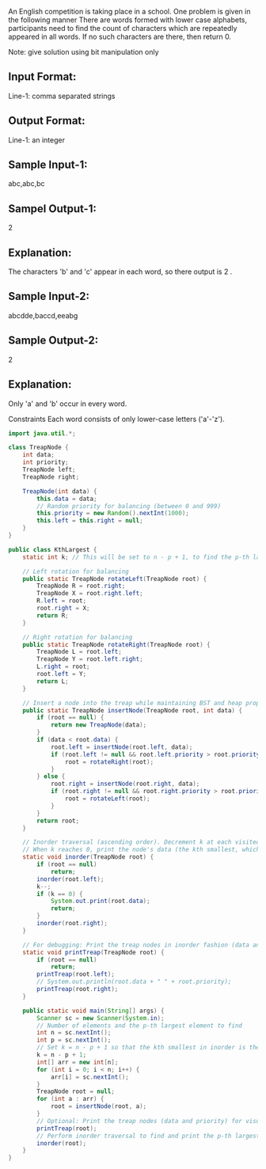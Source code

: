 An English competition is taking place in a school. One problem is given in the following manner 
There are words formed with lower case alphabets, participants need to find the count of characters which are repeatedly appeared in all words. 
If no such characters are there, then return 0.

Note: give solution using bit manipulation only

Input Format: 
-------------
Line-1: comma separated strings

Output Format:
--------------
Line-1: an integer

Sample Input-1:
---------------
abc,abc,bc

Sampel Output-1:
----------------
2

Explanation:
------------
The characters 'b' and 'c' appear in each word, so there output is 2 .

Sample Input-2:
---------------
abcdde,baccd,eeabg

Sample Output-2:
----------------
2

Explanation:
------------
Only 'a' and 'b' occur in every word.


Constraints
Each word consists of only lower-case letters ('a'-'z').
```java
import java.util.*;

class TreapNode {
    int data;
    int priority;
    TreapNode left;
    TreapNode right;

    TreapNode(int data) {
        this.data = data;
        // Random priority for balancing (between 0 and 999)
        this.priority = new Random().nextInt(1000);
        this.left = this.right = null;
    }
}

public class KthLargest {
    static int k; // This will be set to n - p + 1, to find the p-th largest element

    // Left rotation for balancing
    public static TreapNode rotateLeft(TreapNode root) {
        TreapNode R = root.right;
        TreapNode X = root.right.left;
        R.left = root;
        root.right = X;
        return R;
    }

    // Right rotation for balancing
    public static TreapNode rotateRight(TreapNode root) {
        TreapNode L = root.left;
        TreapNode Y = root.left.right;
        L.right = root;
        root.left = Y;
        return L;
    }

    // Insert a node into the treap while maintaining BST and heap properties
    public static TreapNode insertNode(TreapNode root, int data) {
        if (root == null) {
            return new TreapNode(data);
        }
        if (data < root.data) {
            root.left = insertNode(root.left, data);
            if (root.left != null && root.left.priority > root.priority) {
                root = rotateRight(root);
            }
        } else {
            root.right = insertNode(root.right, data);
            if (root.right != null && root.right.priority > root.priority) {
                root = rotateLeft(root);
            }
        }
        return root;
    }

    // Inorder traversal (ascending order). Decrement k at each visited node.
    // When k reaches 0, print the node's data (the kth smallest, which corresponds to p-th largest).
    static void inorder(TreapNode root) {
        if (root == null)
            return;
        inorder(root.left);
        k--;
        if (k == 0) {
            System.out.print(root.data);
            return;
        }
        inorder(root.right);
    }

    // For debugging: Print the treap nodes in inorder fashion (data and priority)
    static void printTreap(TreapNode root) {
        if (root == null)
            return;
        printTreap(root.left);
        // System.out.println(root.data + " " + root.priority);
        printTreap(root.right);
    }

    public static void main(String[] args) {
        Scanner sc = new Scanner(System.in);
        // Number of elements and the p-th largest element to find
        int n = sc.nextInt();
        int p = sc.nextInt();
        // Set k = n - p + 1 so that the kth smallest in inorder is the p-th largest overall.
        k = n - p + 1;
        int[] arr = new int[n];
        for (int i = 0; i < n; i++) {
            arr[i] = sc.nextInt();
        }
        TreapNode root = null;
        for (int a : arr) {
            root = insertNode(root, a);
        }
        // Optional: Print the treap nodes (data and priority) for visualization.
        printTreap(root);
        // Perform inorder traversal to find and print the p-th largest element.
        inorder(root);
    }
}

```